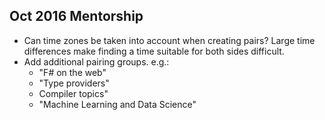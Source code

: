 ## Oct 2016 Mentorship

* Can time zones be taken into account when creating pairs? Large time differences make finding a time suitable for both sides difficult.
* Add additional pairing groups. e.g.: 
  * "F# on the web"
  * "Type providers"
  * Compiler topics" 
  * "Machine Learning and Data Science" 
